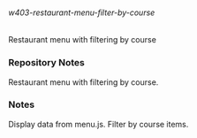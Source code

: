 ###### w403-restaurant-menu-filter-by-course
Restaurant menu with filtering by course

### Repository Notes
Restaurant menu with filtering by course.

### Notes
Display data from menu.js.  Filter by course items.
